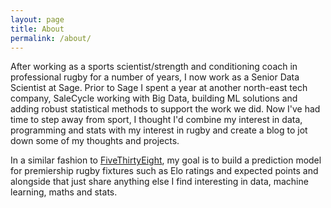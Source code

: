 ```yaml
---
layout: page
title: About
permalink: /about/
---
```


After working as a sports scientist/strength and conditioning coach in professional rugby for a number of years, I now work as a Senior Data Scientist at Sage. Prior to Sage I spent a year at another north-east tech company, SaleCycle working with Big Data, building ML solutions and adding robust statistical methods to support the work we did. Now I've had time to step away from sport, I thought I'd combine my interest in data, programming and stats with my interest in rugby and create a blog to jot down some of my thoughts and projects. 

In a similar fashion to [FiveThirtyEight](https://fivethirtyeight.com/), my goal is to build a prediction model for premiership rugby fixtures such as Elo ratings and expected points and alongside that just share anything else I find interesting in data, machine learning, maths and stats.

